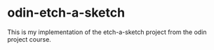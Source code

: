 # odin-etch-a-sketch
This is my implementation of the etch-a-sketch project from the odin project course.
